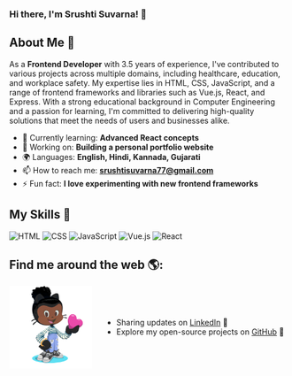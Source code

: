 ### Hi there, I'm Srushti Suvarna!  👋

## About Me 🚀

As a **Frontend Developer** with 3.5 years of experience, I've contributed to various projects across multiple domains, including healthcare, education, and workplace safety. My expertise lies in HTML, CSS, JavaScript, and a range of frontend frameworks and libraries such as Vue.js, React, and Express. With a strong educational background in Computer Engineering and a passion for learning, I'm committed to delivering high-quality solutions that meet the needs of users and businesses alike.

- 🌱 Currently learning: **Advanced React concepts**
- 🔭 Working on: **Building a personal portfolio website**
- 🌍 Languages: **English, Hindi, Kannada, Gujarati**
- 📫 How to reach me: **srushtisuvarna77@gmail.com**
- ⚡ Fun fact: **I love experimenting with new frontend frameworks**

## My Skills 🧠

![HTML](https://img.shields.io/badge/-HTML-E34F26?style=flat-square&logo=html5&logoColor=white)
![CSS](https://img.shields.io/badge/-CSS-1572B6?style=flat-square&logo=css3&logoColor=white)
![JavaScript](https://img.shields.io/badge/-JavaScript-F7DF1E?style=flat-square&logo=javascript&logoColor=black)
![Vue.js](https://img.shields.io/badge/-Vue.js-4FC08D?style=flat-square&logo=vue.js&logoColor=white)
![React](https://img.shields.io/badge/-React-61DAFB?style=flat-square&logo=react&logoColor=black)


## Find me around the web 🌎: 

<div style="display: flex; align-items: center;">
    <img align="left" width="150" height="150" src="https://github.com/Srushti-9/Srushti-9/blob/389cbd0c2d1ff81d8f973297a1504ebf98ff197a/media/octocat-rotating.gif" style="margin-right: 20px;"/>
    <div>
        <ul>
            <li>Sharing updates on <a href="https://linkedin.com/in/srushti-suvarna-vue-developer/">LinkedIn</a> 💼</li>
            <li>Explore my open-source projects on <a href="https://github.com/Srushti-9">GitHub</a> 🐙</li>
        </ul>
    </div>
</div>
